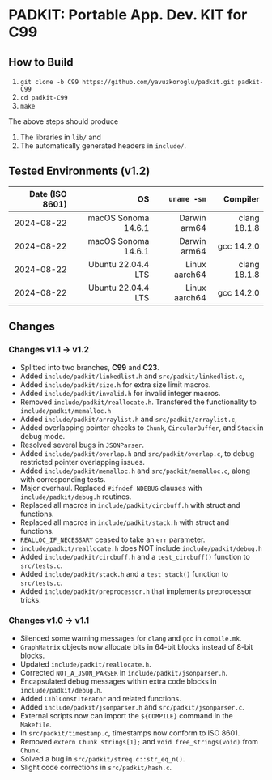 # PADKIT: Portable App. Dev. KIT for C99

## How to Build

1. `git clone -b C99 https://github.com/yavuzkoroglu/padkit.git padkit-C99`
2. `cd padkit-C99`
3. `make`

The above steps should produce

1. The libraries in `lib/` and
2. The automatically generated headers in `include/`.

## Tested Environments (v1.2)

| Date (ISO 8601) |                  OS |                   `uname -sm` |     Compiler |
|----------------:|--------------------:|------------------------------:|-------------:|
|      2024-08-22 | macOS Sonoma 14.6.1 |                  Darwin arm64 | clang 18.1.8 |
|      2024-08-22 | macOS Sonoma 14.6.1 |                  Darwin arm64 |   gcc 14.2.0 |
|      2024-08-22 |  Ubuntu 22.04.4 LTS |                 Linux aarch64 | clang 18.1.8 |
|      2024-08-22 |  Ubuntu 22.04.4 LTS |                 Linux aarch64 |   gcc 14.2.0 |

## Changes 

### Changes v1.1 -> v1.2

* Splitted into two branches, **C99** and **C23**.
* Added `include/padkit/linkedlist.h` and `src/padkit/linkedlist.c`,
* Added `include/padkit/size.h` for extra size limit macros.
* Added `include/padkit/invalid.h` for invalid integer macros.
* Removed `include/padkit/reallocate.h`. Transfered the functionality to `include/padkit/memalloc.h`
* Added `include/padkit/arraylist.h` and `src/padkit/arraylist.c`,
* Added overlapping pointer checks to `Chunk`, `CircularBuffer`, and `Stack` in debug mode.
* Resolved several bugs in `JSONParser`.
* Added `include/padkit/overlap.h` and `src/padkit/overlap.c`, to debug restricted pointer overlapping issues.
* Added `include/padkit/memalloc.h` and `src/padkit/memalloc.c`, along with corresponding tests.
* Major overhaul. Replaced `#ifndef NDEBUG` clauses with `include/padkit/debug.h` routines.
* Replaced all macros in `include/padkit/circbuff.h` with struct and functions.
* Replaced all macros in `include/padkit/stack.h` with struct and functions.
* `REALLOC_IF_NECESSARY` ceased to take an `err` parameter.
* `include/padkit/reallocate.h` does NOT include `include/padkit/debug.h`
* Added `include/padkit/circbuff.h` and a `test_circbuff()` function to `src/tests.c`.
* Added `include/padkit/stack.h` and a `test_stack()` function to `src/tests.c`.
* Added `include/padkit/preprocessor.h` that implements preprocessor tricks.

### Changes v1.0 -> v1.1

* Silenced some warning messages for `clang` and `gcc` in `compile.mk`.
* `GraphMatrix` objects now allocate bits in 64-bit blocks instead of 8-bit blocks.
* Updated `include/padkit/reallocate.h`.
* Corrected `NOT_A_JSON_PARSER` in `include/padkit/jsonparser.h`.
* Encapsulated debug messages within extra code blocks in `include/padkit/debug.h`.
* Added `CTblConstIterator` and related functions.
* Added `include/padkit/jsonparser.h` and `src/padkit/jsonparser.c`.
* External scripts now can import the `${COMPILE}` command in the `Makefile`.
* In `src/padkit/timestamp.c`, timestamps now conform to ISO 8601.
* Removed `extern Chunk strings[1];` and `void free_strings(void)` from `Chunk`.
* Solved a bug in `src/padkit/streq.c::str_eq_n()`.
* Slight code corrections in `src/padkit/hash.c`.
